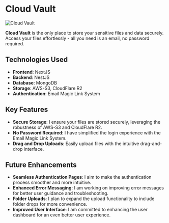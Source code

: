 # Cloud Vault

![Cloud Vault](https://job-infos.kyawzinthiha.com/Portfolio/cloud-vault.webp)

**Cloud Vault** is the only place to store your sensitive files and data securely. Access your files effortlessly - all
you need is an email, no password required.

## Technologies Used

- **Frontend**: NextJS
- **Backend**: NestJS
- **Database**: MongoDB
- **Storage**: AWS-S3, CloudFlare R2
- **Authentication**: Email Magic Link System

## Key Features

- **Secure Storage**: I ensure your files are stored securely, leveraging the robustness of AWS-S3 and CloudFlare R2.
- **No Password Required**: I have simplified the login experience with the Email Magic Link System.
- **Drag and Drop Uploads**: Easily upload files with the intuitive drag-and-drop interface.

## Future Enhancements

- **Seamless Authentication Pages**: I aim to make the authentication process smoother and more intuitive.
- **Enhanced Error Messaging**: I am working on improving error messages for better user guidance and troubleshooting.
- **Folder Uploads**: I plan to expand the upload functionality to include folder drops for more convenience.
- **Improved User Interface**: I am committed to enhancing the user dashboard for an even better user experience.
